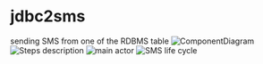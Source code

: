 # jdbc2sms
sending SMS from one of the RDBMS table
![ComponentDiagram](https://i.postimg.cc/0NYM1rkS/jdbc2sms-Component-Diagram.jpg)
![Steps description](https://i.postimg.cc/T27y6z6t/jdbc2sms-Steps-Description.jpg)
![main actor](https://i.postimg.cc/cCrLCJSX/jdbc2sms-mainactors.jpg)
![SMS life cycle](https://i.postimg.cc/9fh0bVdQ/jdbc2sms-SMSlifecycle.jpg)
